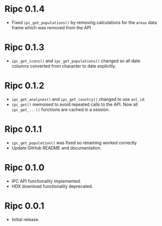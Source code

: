 # Ripc 0.1.4

* Fixed `ipc_get_populations()` by removing calculations for the `areas` data
frame which was removed from the API

# Ripc 0.1.3

* `ipc_get_icons()` and `ipc_get_populations()` changed so all date columns
converted from character to date explicitly.

# Ripc 0.1.2

* `ipc_get_analyses()` and `ipc_get_country()` changed to use `anl_id`.
* `ipc_get()` memoised to avoid repeated calls to the API. Now all 
`ipc_get_...()` functions are cached in a session.

# Ripc 0.1.1

* `ipc_get_population()` was fixed so renaming worked correctly
* Update GitHub README and documentation.

# Ripc 0.1.0

* IPC API functionality implemented.
* HDX download functionality deprecated.

# Ripc 0.0.1

* Initial release.
